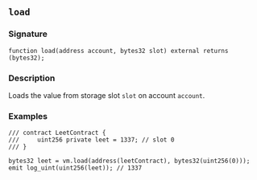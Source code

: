 ## `load`

### Signature

```solidity
function load(address account, bytes32 slot) external returns (bytes32);
```

### Description

Loads the value from storage slot `slot` on account `account`.

### Examples

```solidity
/// contract LeetContract {
///     uint256 private leet = 1337; // slot 0
/// }

bytes32 leet = vm.load(address(leetContract), bytes32(uint256(0)));
emit log_uint(uint256(leet)); // 1337
```
